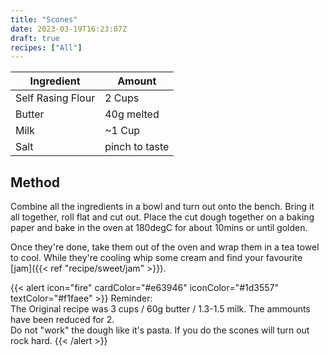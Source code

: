 ```yaml
---
title: "Scones"
date: 2023-03-19T16:23:07Z
draft: true
recipes: ["All"]
---
```


| Ingredient  | Amount |
| ----- | ---- |
| Self Rasing Flour | 2 Cups |
| Butter | 40g melted |
| Milk | ~1 Cup |
| Salt | pinch to taste |

## Method

Combine all the ingredients in a bowl and turn out onto the bench. Bring it all together, roll flat and cut out. Place the cut dough together on a baking paper and bake in the oven at 180degC for about 10mins or until golden.

Once they're done, take them out of the oven and wrap them in a tea towel to cool. While they're cooling whip some cream and find your favourite [jam]({{< ref "recipe/sweet/jam" >}}).

{{< alert icon="fire" cardColor="#e63946" iconColor="#1d3557" textColor="#f1faee" >}}
Reminder:<br>
The Original recipe was 3 cups / 60g butter / 1.3-1.5 milk. The ammounts have been reduced for 2.<br>
Do not "work" the dough like it's pasta. If you do the scones will turn out rock hard.
{{< /alert >}}